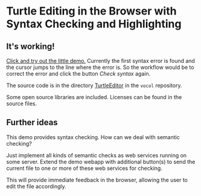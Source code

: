 # Turtle Editing in the Browser with Syntax Checking and Highlighting

## It's working!

[Click and try out the little demo.](https://rawgit.com/mobivoc/vocol/master/TurtleEditor/github-ttl-editor.html)
Currently the first syntax error is found and the cursor jumps to the
line where the error is. So the workflow would be to correct the error
and click the button *Check syntax* again.

The source code is in the directory
[TurtleEditor](https://github.com/mobivoc/vocol/tree/master/TurtleEditor)
in the `vocol` repository.

Some open source libraries are included. Licenses can be found in the
source files.

## Further ideas

This demo provides syntax checking. How can we deal with semantic checking?

Just implement all kinds of semantic checks as web services running on
some server. Extend the demo webapp with additional button(s) to send
the current file to one or more of these web services for checking.

This will provide immediate feedback in the browser,
allowing the user to edit the file accordingly.

